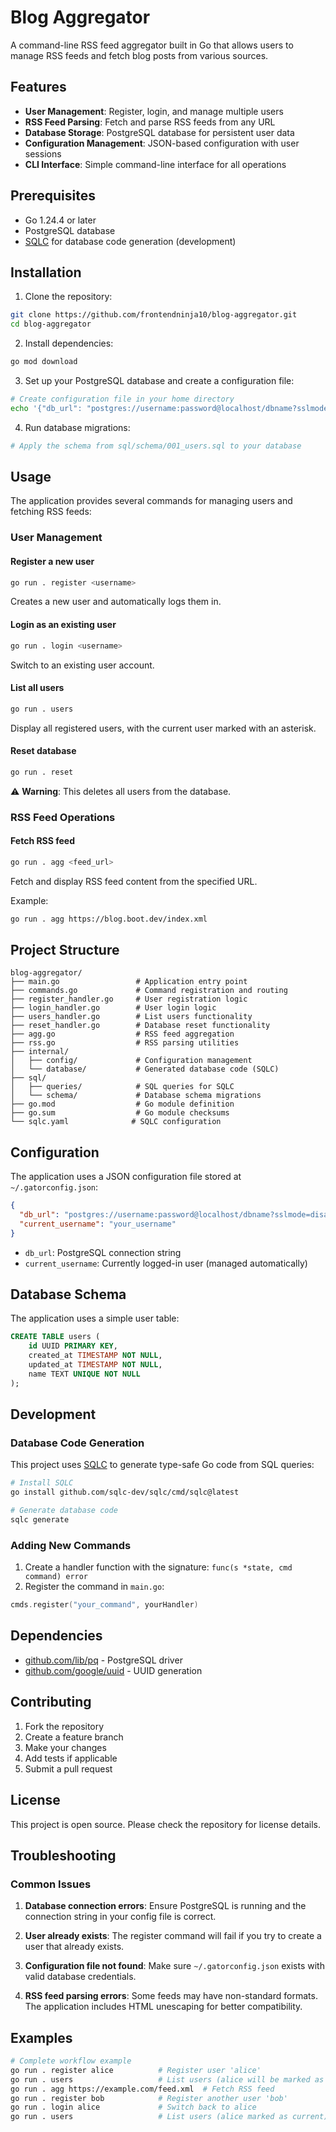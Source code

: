 # Blog Aggregator

A command-line RSS feed aggregator built in Go that allows users to manage RSS feeds and fetch blog posts from various sources.

## Features

- **User Management**: Register, login, and manage multiple users
- **RSS Feed Parsing**: Fetch and parse RSS feeds from any URL
- **Database Storage**: PostgreSQL database for persistent user data
- **Configuration Management**: JSON-based configuration with user sessions
- **CLI Interface**: Simple command-line interface for all operations

## Prerequisites

- Go 1.24.4 or later
- PostgreSQL database
- [SQLC](https://sqlc.dev/) for database code generation (development)

## Installation

1. Clone the repository:
```bash
git clone https://github.com/frontendninja10/blog-aggregator.git
cd blog-aggregator
```

2. Install dependencies:
```bash
go mod download
```

3. Set up your PostgreSQL database and create a configuration file:
```bash
# Create configuration file in your home directory
echo '{"db_url": "postgres://username:password@localhost/dbname?sslmode=disable", "current_username": ""}' > ~/.gatorconfig.json
```

4. Run database migrations:
```bash
# Apply the schema from sql/schema/001_users.sql to your database
```

## Usage

The application provides several commands for managing users and fetching RSS feeds:

### User Management

#### Register a new user
```bash
go run . register <username>
```
Creates a new user and automatically logs them in.

#### Login as an existing user
```bash
go run . login <username>
```
Switch to an existing user account.

#### List all users
```bash
go run . users
```
Display all registered users, with the current user marked with an asterisk.

#### Reset database
```bash
go run . reset
```
⚠️ **Warning**: This deletes all users from the database.

### RSS Feed Operations

#### Fetch RSS feed
```bash
go run . agg <feed_url>
```
Fetch and display RSS feed content from the specified URL.

Example:
```bash
go run . agg https://blog.boot.dev/index.xml
```

## Project Structure

```
blog-aggregator/
├── main.go                 # Application entry point
├── commands.go             # Command registration and routing
├── register_handler.go     # User registration logic
├── login_handler.go        # User login logic
├── users_handler.go        # List users functionality
├── reset_handler.go        # Database reset functionality
├── agg.go                  # RSS feed aggregation
├── rss.go                  # RSS parsing utilities
├── internal/
│   ├── config/             # Configuration management
│   └── database/           # Generated database code (SQLC)
├── sql/
│   ├── queries/            # SQL queries for SQLC
│   └── schema/             # Database schema migrations
├── go.mod                  # Go module definition
├── go.sum                  # Go module checksums
└── sqlc.yaml              # SQLC configuration
```

## Configuration

The application uses a JSON configuration file stored at `~/.gatorconfig.json`:

```json
{
  "db_url": "postgres://username:password@localhost/dbname?sslmode=disable",
  "current_username": "your_username"
}
```

- `db_url`: PostgreSQL connection string
- `current_username`: Currently logged-in user (managed automatically)

## Database Schema

The application uses a simple user table:

```sql
CREATE TABLE users (
    id UUID PRIMARY KEY,
    created_at TIMESTAMP NOT NULL,
    updated_at TIMESTAMP NOT NULL,
    name TEXT UNIQUE NOT NULL
);
```

## Development

### Database Code Generation

This project uses [SQLC](https://sqlc.dev/) to generate type-safe Go code from SQL queries:

```bash
# Install SQLC
go install github.com/sqlc-dev/sqlc/cmd/sqlc@latest

# Generate database code
sqlc generate
```

### Adding New Commands

1. Create a handler function with the signature: `func(s *state, cmd command) error`
2. Register the command in `main.go`:
```go
cmds.register("your_command", yourHandler)
```

## Dependencies

- [github.com/lib/pq](https://github.com/lib/pq) - PostgreSQL driver
- [github.com/google/uuid](https://github.com/google/uuid) - UUID generation

## Contributing

1. Fork the repository
2. Create a feature branch
3. Make your changes
4. Add tests if applicable
5. Submit a pull request

## License

This project is open source. Please check the repository for license details.

## Troubleshooting

### Common Issues

1. **Database connection errors**: Ensure PostgreSQL is running and the connection string in your config file is correct.

2. **User already exists**: The register command will fail if you try to create a user that already exists.

3. **Configuration file not found**: Make sure `~/.gatorconfig.json` exists with valid database credentials.

4. **RSS feed parsing errors**: Some feeds may have non-standard formats. The application includes HTML unescaping for better compatibility.

## Examples

```bash
# Complete workflow example
go run . register alice          # Register user 'alice'
go run . users                   # List users (alice will be marked as current)
go run . agg https://example.com/feed.xml  # Fetch RSS feed
go run . register bob            # Register another user 'bob'
go run . login alice             # Switch back to alice
go run . users                   # List users (alice marked as current)
```

